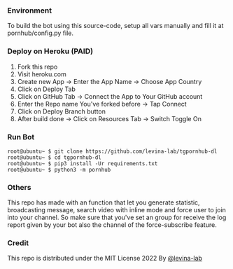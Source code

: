### Environment

To build the bot using this source-code, setup all vars manually and fill it at pornhub/config.py file.

### Deploy on Heroku (PAID)

1. Fork this repo
2. Visit heroku.com
3. Create new App -> Enter the App Name -> Choose App Country
4. Click on Deploy Tab
5. Click on GitHub Tab -> Connect the App to Your GitHub account
6. Enter the Repo name You've forked before -> Tap Connect
7. Click on Deploy Branch button
8. After build done -> Click on Resources Tab -> Switch Toggle On

### Run Bot

```console
root@ubuntu~ $ git clone https://github.com/levina-lab/tgpornhub-dl
root@ubuntu~ $ cd tgpornhub-dl
root@ubuntu~ $ pip3 install -Ur requirements.txt
root@ubuntu~ $ python3 -m pornhub
```

### Others

This repo has made with an function that let you generate statistic, broadcasting message, search video with inline mode and force user to join into your channel. So make sure that you've set an group for receive the log report given by your bot also the channel of the force-subscribe feature.

### Credit

This repo is distributed under the MIT License 2022 By [@levina-lab](https://github.com/levina-lab)